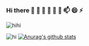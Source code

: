 ### Hi there 👋 🔭 🌱 👯 🤔 💬 📫 😄 ⚡ 

![hihi](https://thumb.pann.com/tc_480/http://fimg3.pann.com/new/download.jsp?FileID=36300607)

![hi](https://www.bloter.net/wp-content/uploads/2016/08/%EC%8A%A4%EB%A7%88%ED%8A%B8%ED%8F%B0-%EC%82%AC%EC%A7%84-765x519.jpg)
[![Anurag's github stats](https://github-readme-stats.vercel.app/api?username=daeheon-ssafy)](https://github.com/anuraghazra/github-readme-stats)
